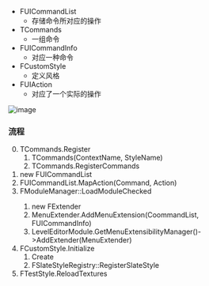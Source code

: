 * FUICommandList
    * 存储命令所对应的操作
* TCommands
    * 一组命令 
* FUICommandInfo
    * 对应一种命令 
* FCustomStyle
    * 定义风格
* FUIAction
    * 对应了一个实际的操作 

![image](./Documents/1.png)

### 流程
0. TCommands.Register
    1. TCommands(ContextName, StyleName)
    2. TCommands.RegisterCommands
1. new FUICommandList
2. FUICommandList.MapAction(Command, Action)
3. FModuleManager::LoadModuleChecked<FLevelEditorModule>
    1. new FExtender
    2. MenuExtender.AddMenuExtension(CoommandList, FUICommandInfo)
    2. LevelEditorModule.GetMenuExtensibilityManager()->AddExtender(MenuExtender)
3. FCustomStyle.Initialize
    1. Create
    2. FSlateStyleRegistry::RegisterSlateStyle
4. FTestStyle.ReloadTextures